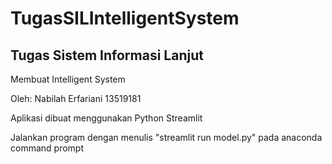 # TugasSILIntelligentSystem

## Tugas Sistem Informasi Lanjut
Membuat Intelligent System

Oleh: Nabilah Erfariani 13519181

Aplikasi dibuat menggunakan Python Streamlit

Jalankan program dengan menulis "streamlit run model.py" pada anaconda command prompt
